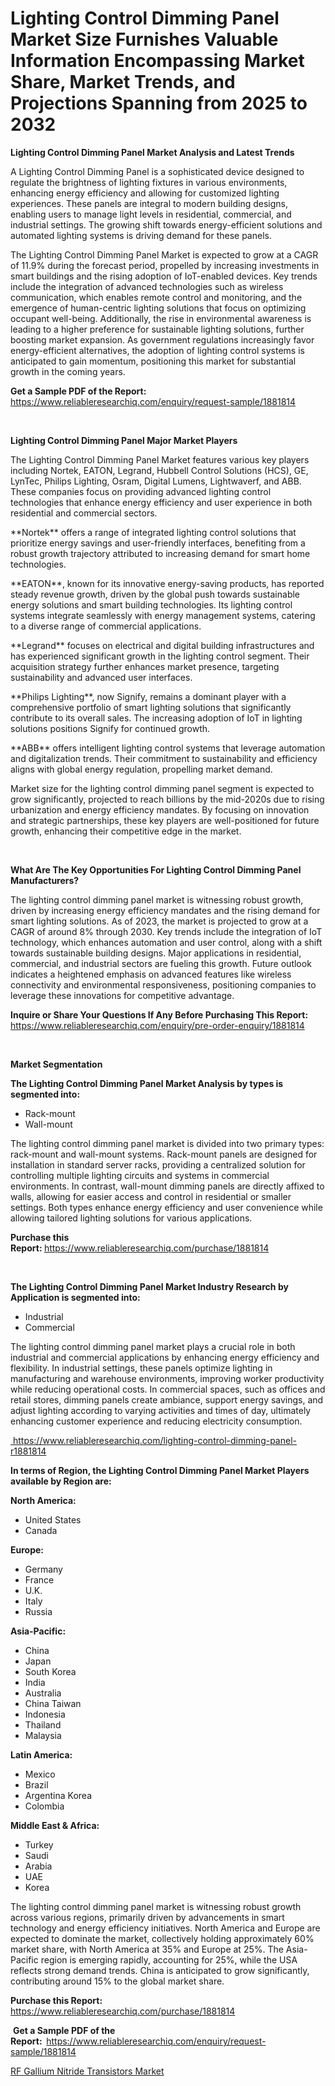 <p><h1>Lighting Control Dimming Panel Market Size Furnishes Valuable Information Encompassing Market Share, Market Trends, and Projections Spanning from 2025 to 2032</h1></p><p><strong>Lighting Control Dimming Panel Market Analysis and Latest Trends</strong></p>
<p><p>A Lighting Control Dimming Panel is a sophisticated device designed to regulate the brightness of lighting fixtures in various environments, enhancing energy efficiency and allowing for customized lighting experiences. These panels are integral to modern building designs, enabling users to manage light levels in residential, commercial, and industrial settings. The growing shift towards energy-efficient solutions and automated lighting systems is driving demand for these panels.</p><p>The Lighting Control Dimming Panel Market is expected to grow at a CAGR of 11.9% during the forecast period, propelled by increasing investments in smart buildings and the rising adoption of IoT-enabled devices. Key trends include the integration of advanced technologies such as wireless communication, which enables remote control and monitoring, and the emergence of human-centric lighting solutions that focus on optimizing occupant well-being. Additionally, the rise in environmental awareness is leading to a higher preference for sustainable lighting solutions, further boosting market expansion. As government regulations increasingly favor energy-efficient alternatives, the adoption of lighting control systems is anticipated to gain momentum, positioning this market for substantial growth in the coming years.</p></p>
<p><strong>Get a Sample PDF of the Report:&nbsp;</strong> <a href="https://www.reliableresearchiq.com/enquiry/request-sample/1881814?utm_campaign=3130&utm_medium=2&utm_source=Github&utm_content=ia&utm_term=07042025&utm_id=lighting-control-dimming-panel">https://www.reliableresearchiq.com/enquiry/request-sample/1881814</a></p>
<p>&nbsp;</p>
<p><strong>Lighting Control Dimming Panel Major Market Players</strong></p>
<p><p>The Lighting Control Dimming Panel Market features various key players including Nortek, EATON, Legrand, Hubbell Control Solutions (HCS), GE, LynTec, Philips Lighting, Osram, Digital Lumens, Lightwaverf, and ABB. These companies focus on providing advanced lighting control technologies that enhance energy efficiency and user experience in both residential and commercial sectors.</p><p>**Nortek** offers a range of integrated lighting control solutions that prioritize energy savings and user-friendly interfaces, benefiting from a robust growth trajectory attributed to increasing demand for smart home technologies.</p><p>**EATON**, known for its innovative energy-saving products, has reported steady revenue growth, driven by the global push towards sustainable energy solutions and smart building technologies. Its lighting control systems integrate seamlessly with energy management systems, catering to a diverse range of commercial applications.</p><p>**Legrand** focuses on electrical and digital building infrastructures and has experienced significant growth in the lighting control segment. Their acquisition strategy further enhances market presence, targeting sustainability and advanced user interfaces.</p><p>**Philips Lighting**, now Signify, remains a dominant player with a comprehensive portfolio of smart lighting solutions that significantly contribute to its overall sales. The increasing adoption of IoT in lighting solutions positions Signify for continued growth.</p><p>**ABB** offers intelligent lighting control systems that leverage automation and digitalization trends. Their commitment to sustainability and efficiency aligns with global energy regulation, propelling market demand.</p><p>Market size for the lighting control dimming panel segment is expected to grow significantly, projected to reach billions by the mid-2020s due to rising urbanization and energy efficiency mandates. By focusing on innovation and strategic partnerships, these key players are well-positioned for future growth, enhancing their competitive edge in the market.</p></p>
<p>&nbsp;</p>
<p><strong>What Are The Key Opportunities For Lighting Control Dimming Panel Manufacturers?</strong></p>
<p><p>The lighting control dimming panel market is witnessing robust growth, driven by increasing energy efficiency mandates and the rising demand for smart lighting solutions. As of 2023, the market is projected to grow at a CAGR of around 8% through 2030. Key trends include the integration of IoT technology, which enhances automation and user control, along with a shift towards sustainable building designs. Major applications in residential, commercial, and industrial sectors are fueling this growth. Future outlook indicates a heightened emphasis on advanced features like wireless connectivity and environmental responsiveness, positioning companies to leverage these innovations for competitive advantage.</p></p>
<p><strong>Inquire or Share Your Questions If Any Before Purchasing This Report:</strong> <a href="https://www.reliableresearchiq.com/enquiry/pre-order-enquiry/1881814?utm_campaign=3130&utm_medium=2&utm_source=Github&utm_content=ia&utm_term=07042025&utm_id=lighting-control-dimming-panel">https://www.reliableresearchiq.com/enquiry/pre-order-enquiry/1881814</a></p>
<p>&nbsp;</p>
<p><strong>Market Segmentation</strong></p>
<p><strong>The Lighting Control Dimming Panel Market Analysis by types is segmented into:</strong></p>
<p><ul><li>Rack-mount</li><li>Wall-mount</li></ul></p>
<p><p>The lighting control dimming panel market is divided into two primary types: rack-mount and wall-mount systems. Rack-mount panels are designed for installation in standard server racks, providing a centralized solution for controlling multiple lighting circuits and systems in commercial environments. In contrast, wall-mount dimming panels are directly affixed to walls, allowing for easier access and control in residential or smaller settings. Both types enhance energy efficiency and user convenience while allowing tailored lighting solutions for various applications.</p></p>
<p><strong>Purchase this Report:&nbsp;</strong><a href="https://www.reliableresearchiq.com/purchase/1881814?utm_campaign=3130&utm_medium=2&utm_source=Github&utm_content=ia&utm_term=07042025&utm_id=lighting-control-dimming-panel">https://www.reliableresearchiq.com/purchase/1881814</a></p>
<p>&nbsp;</p>
<p><strong>The Lighting Control Dimming Panel Market Industry Research by Application is segmented into:</strong></p>
<p><ul><li>Industrial</li><li>Commercial</li></ul></p>
<p><p>The lighting control dimming panel market plays a crucial role in both industrial and commercial applications by enhancing energy efficiency and flexibility. In industrial settings, these panels optimize lighting in manufacturing and warehouse environments, improving worker productivity while reducing operational costs. In commercial spaces, such as offices and retail stores, dimming panels create ambiance, support energy savings, and adjust lighting according to varying activities and times of day, ultimately enhancing customer experience and reducing electricity consumption.</p></p>
<p><a href="https://www.reliableresearchiq.com/lighting-control-dimming-panel-r1881814?utm_campaign=3130&utm_medium=2&utm_source=Github&utm_content=ia&utm_term=07042025&utm_id=lighting-control-dimming-panel">&nbsp;https://www.reliableresearchiq.com/lighting-control-dimming-panel-r1881814</a></p>
<p><strong>In terms of Region, the Lighting Control Dimming Panel Market Players available by Region are:</strong></p>
<p>
    <p> <strong> North America: </strong>
        <ul>
            <li>United States</li>
            <li>Canada</li>
        </ul>
        </p> 
    <p> <strong> Europe: </strong>
        <ul>
            <li>Germany</li>
            <li>France</li>
            <li>U.K.</li>
            <li>Italy</li>
            <li>Russia</li>
        </ul>
        </p> 
    <p> <strong> Asia-Pacific: </strong>
        <ul>
            <li>China</li>
            <li>Japan</li>
            <li>South Korea</li>
            <li>India</li>
            <li>Australia</li>
            <li>China Taiwan</li>
            <li>Indonesia</li>
            <li>Thailand</li>
            <li>Malaysia</li>
        </ul>
        </p> 
    <p> <strong> Latin America: </strong>
        <ul>
            <li>Mexico</li>
            <li>Brazil</li>
            <li>Argentina Korea</li>
            <li>Colombia</li>
        </ul>
        </p> 
    <p> <strong> Middle East & Africa: </strong>
        <ul>
            <li>Turkey</li>
            <li>Saudi</li>
            <li>Arabia</li>
            <li>UAE</li>
            <li>Korea</li>
        </ul>
    </p>
    </p>
<p><p>The lighting control dimming panel market is witnessing robust growth across various regions, primarily driven by advancements in smart technology and energy efficiency initiatives. North America and Europe are expected to dominate the market, collectively holding approximately 60% market share, with North America at 35% and Europe at 25%. The Asia-Pacific region is emerging rapidly, accounting for 25%, while the USA reflects strong demand trends. China is anticipated to grow significantly, contributing around 15% to the global market share.</p></p>
<p><strong>Purchase this Report: </strong><a href="https://www.reliableresearchiq.com/purchase/1881814?utm_campaign=3130&utm_medium=2&utm_source=Github&utm_content=ia&utm_term=07042025&utm_id=lighting-control-dimming-panel">https://www.reliableresearchiq.com/purchase/1881814</a></p>
<p>&nbsp;<strong>Get a Sample PDF of the Report:&nbsp;&nbsp;</strong><a href="https://www.reliableresearchiq.com/enquiry/request-sample/1881814?utm_campaign=3130&utm_medium=2&utm_source=Github&utm_content=ia&utm_term=07042025&utm_id=lighting-control-dimming-panel">https://www.reliableresearchiq.com/enquiry/request-sample/1881814</a></p>
<p><strong></strong></p>
<p><p><a href="https://github.com/daphnyvashdi/Market-Research-Report-List-1/blob/main/rf-gallium-nitride-transistors-market.md?utm_campaign=3130&utm_medium=2&utm_source=Github&utm_content=ia&utm_term=07042025&utm_id=lighting-control-dimming-panel">RF Gallium Nitride Transistors Market</a></p></p>